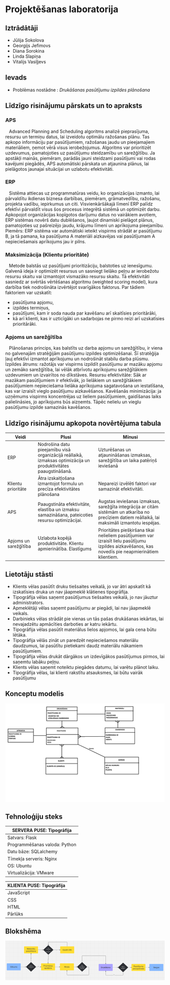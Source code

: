 # Projektēšanas laboratorija
## Iztrādātāji

- Jūlija Sokolova
- Georgijs Jefimovs
- Diana Sorokina
- Linda Slapiņa
- Vitalijs Vasiļjevs



## Ievads
-  Problēmas nostādne : *Drukāšanas pasūtījumu izpildes plānošana*

## Līdzīgo risinājumu pārskats un to apraksts

### APS 

&nbsp;&nbsp;&nbsp;Advanced Planning and Scheduling algoritms analizē pieprasījuma, resursu un termiņu datus, lai izveidotu optimālu ražošanas plānu. Tas apkopo informāciju par pasūtījumiem, ražošanas jaudu un pieejamajiem materiāliem, ņemot vērā visus ierobežojumus. Algoritms var prioritizēt uzdevumus, pamatojoties uz pasūtījumu steidzamību un sarežģītību. Ja apstākļi mainās, piemēram, parādās jauni steidzami pasūtījumi vai rodas kavējumi piegādēs, APS automātiski pārskata un atjaunina plānus, lai pielāgotos jaunajai situācijai un uzlabotu efektivitāti.

### ERP

&nbsp;&nbsp;&nbsp;Sistēma attiecas uz programmatūras veidu, ko organizācijas izmanto, lai pārvaldītu ikdienas biznesa darbības, piemēram, grāmatvedību, ražošanu, projekta vadību, iepirkumus un citi. Visvienkāršākajā līmenī ERP palīdz efektīvi pārvaldīt visus šos procesus integrētā sistēmā un optimizēt darbu. Apkopojot organizācijas kopīgotos darījumu datus no vairākiem avotiem, ERP sistēmas novērš datu dublēšanos, ļaujot dinamiski pielāgot plānus, pamatojoties uz pašreizējo jaudu, krājumu līmeni un aprīkojuma pieejamību. Piemērs: ERP sistēma var automātiski ieteikt vispirms strādāt ar pasūtījumu B, ja tā pamana, ka pasūtījuma A materiāli aizkavējas vai pasūtījumam A nepieciešamais aprīkojums jau ir pilns.

### Maksimizācija (Klientu prioritāte)

&nbsp;&nbsp;&nbsp;Metode balstās uz pasūtījumi prioritizāciju, balstoties uz ienesīgumu. Galvenā ideja ir optimizēt resursus un sasniegt lielāko peļņu ar ierobežotu resursu skaitu vai izmantojot vismazāko resursu skaitu. Tā efektivitāti sasniedz ar svērtās vērtēšanas algoritmu (weighted scoring model), kura darbība tiek nodrošināta izvērtējot svarīgākos faktorus. 
Par tādiem faktoriem var uzskatīt: 
*   pasūtījuma apjomu, 
*   izpildes termiņus,
*   pasūtījumi, kam ir soda nauda par kavēšanu arī skaitīsies prioritārāki, 
*   kā arī klienti, kas ir uzticīgāki un sadarbojas ne pirmo reizi arī uzskatīsies prioritārāki.

### Apjoms un sarežģītība
&nbsp;&nbsp;&nbsp;Plānošanas princips, kas balstīts uz darba apjomu un sarežģītību, ir viena no galvenajām stratēģijām pasūtījumu izpildes optimizēšanai. Šī stratēģija ļauj efektīvi izmantot aprīkojumu un nodrošināt stabilu darba plūsmu.
Izpildes ātrums: ražotājs var vispirms izpildīt pasūtījumu ar mazāku apjomu un zemāko sarežģītība, lai vēlāk atbrīvotu aprīkojumu sarežģītākiem uzdevumiem un izvairītos no dīkstāves.
Resursu efektivitāte: Sāk ar mazākam pasūtījumiem ir efektīvāk, jo lielākiem un sarežģītākiem pasūtījumiem nepieciešama lielāka aprīkojuma sagatavošana un iestatīšana, kas var izraisīt vieglo pasūtījumu aizkavēšanos.
Kavēšanās minimizācija: ja uzņēmums vispirms koncentrējas uz lieliem pasūtījumiem, gaidīšanas laiks palielināsies, jo aprīkojums būs aizņemts. Tāpēc nelielu un vieglu pasūtījumu izpilde samazinās kavēšanos.

## Līdzīgo risinājumu apkopota novērtējuma tabula

| Veidi         | Plusi | Mīnusi |
|--------------------|-------|-------|
| ERP                | Nodrošina datu pieejamību visā organizācijā reāllaikā, izmaksas optimizācija  un produktivitātes paaugstināšanā.  |  Uzturēšanas un atjaunināšanas izmaksas, sarežģītība un laika patēriņš ieviešanā|
| Klientu prioritāte  |Ātra izskaitļošana izmantojot formulu un precīza efektivitātes plānošana| Nepareizi izvēlēti faktori var samazināt efektivitāti.   |
| APS                | Paaugstināta efektivitāte, elastība un izmaksu samazināšana, pateicoties resursu optimizācijai. | Augstas ieviešanas izmaksas, sarežģīta integrācija ar citām sistēmām un atkarība no precīziem datiem reāllaikā, lai maksimāli izmantotu iespējas.  |
| Apjoms un sarežģītība| Uzlabota kopējā produktivitāte. Klientu apmierinātība. Elastīgums  | Prioritātes piešķiršana tikai nelieliem pasūtījumiem var izraisīt lielu pasūtījumu izpildes aizkavēšanos, kas novedīs pie neapmierinātiem klientiem. |



## Lietotāju stāsti

- Klients vēlas pasūtīt druku tiešsaites veikalā, jo var ātri apskatīt kā izskatīsies druka un nav jāapmeklē klātienes tipogrāfija. 
- Tipogrāfija vēlas saņemt pasūtījumus tiešsaites veikalā, jo nav jāuztur administrators.
- Apmeklētāji vēlas saņemt pasūtījumu ar piegādi, lai nav jāapmeklē veikals. 
- Darbinieks vēlas strādāt pie vienas un tās pašas drukāšanas iekārtas, lai nevajadzētu apmācīties darboties ar katru iekārtu.
- Tipogrāfija vēlas pasūtīt materiālus lielos apjomos, lai gala cena būtu lētāka. 
- Tipogrāfija vēlās zināt un paredzēt nepieciešamos materiālu daudzumus, lai pasūtītu pietiekami daudz materiālu nākamiem pasūtījumiem.
- Tipogrāfija vēlas drukāt dārgākos un izdevīgākos pasūtījumus pirmos, lai saņemtu labāku peļņu.
- Klients vēlas saņemt noteiktu piegādes datumu, lai varētu plānot laiku. 
- Tipogrāfija vēlas, lai klienti rakstītu atsauksmes, lai būtu vairāk pasūtījumu



## Konceptu modelis

![](KONCEPTU_MODELIS2.png)

## Tehnoloģiju steks

| SERVERA PUSE: Tipogrāfija |      
|--------------------|
|Satvars: Flask|
|Programmēšanas valoda: Python|
|Datu bāze: SQLalchemy|
|Tīmekļa serveris: Nginx|
|OS: Ubuntu|
|Virtualizācija: VMware|

| KLIENTA PUSE: Tipogrāfija | 
|--------------------|
|JavaScript|
|CSS|
|HTML|
|Pārlūks|


## Blokshēma 
![](blokshema.png)
